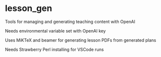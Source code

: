 # lesson_gen
Tools for managing and generating teaching content with OpenAI

Needs environmental variable set with OpenAI key

Uses MiKTeX and beamer for generating lesson PDFs from generated plans

Needs Strawberry Perl installing for VSCode runs




